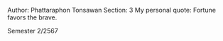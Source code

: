 Author: Phattaraphon Tonsawan
Section: 3
My personal quote: Fortune favors the brave.

Semester 2/2567
